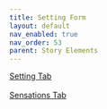 ```yaml
---
title: Setting Form
layout: default
nav_enabled: true
nav_order: 53
parent: Story Elements
---
```


[Setting Tab](Setting_Tab.html) <br/><br/>
[Sensations Tab](Sensations_Tab.html) <br/><br/>
